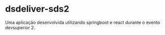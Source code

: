 # dsdeliver-sds2
Uma aplicação desenvolvida utilizando springboot e react durante o evento devsuperior 2.

